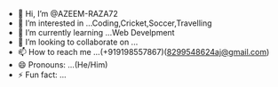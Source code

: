 - 👋 Hi, I’m @AZEEM-RAZA72
- 👀 I’m interested in ...Coding,Cricket,Soccer,Travelling
- 🌱 I’m currently learning ...Web Develpment
- 💞️ I’m looking to collaborate on ...
- 📫 How to reach me ...(+919198557867)(8299548624aj@gmail.com)
- 😄 Pronouns: ...(He/Him)
- ⚡ Fun fact: ...

<!---
AZEEM-RAZA72/AZEEM-RAZA72 is a ✨ special ✨ repository because its `README.md` (this file) appears on your GitHub profile.
You can click the Preview link to take a look at your changes.
--->
